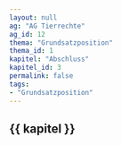 ```yaml
---
layout: null
ag: "AG Tierrechte"
ag_id: 12
thema: "Grundsatzposition"
thema_id: 1
kapitel: "Abschluss"
kapitel_id: 3
permalink: false
tags:
- "Grundsatzposition"
---
```


## {{ kapitel }}
